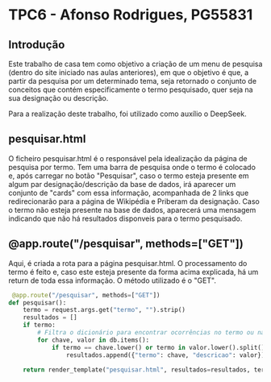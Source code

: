 # TPC6 - Afonso Rodrigues, PG55831

## Introdução

Este trabalho de casa tem como objetivo a criação de um menu de pesquisa (dentro do site iniciado nas aulas anteriores), em que o objetivo é que, a partir da pesquisa por um determinado tema, seja retornado o conjunto de conceitos que contém especificamente o termo pesquisado, quer seja na sua designação ou descrição.

Para a realização deste trabalho, foi utilizado como auxílio o DeepSeek.

## pesquisar.html

O ficheiro pesquisar.html é o responsável pela idealização da página de pesquisa por termo. Tem uma barra de pesquisa onde o termo é colocado e, após carregar no botão "Pesquisar", caso o termo esteja presente em algum par designação/descrição da base de dados, irá aparecer um conjunto de "cards" com essa informação, acompanhada de 2 links que redirecionarão para a página de Wikipédia e Priberam da designação. Caso o termo não esteja presente na base de dados, aparecerá uma mensagem indicando que não há resultados disponveis para o termo pesquisado.

## @app.route("/pesquisar", methods=["GET"])
 Aqui, é criada a rota para a página pesquisar.html. O processamento do termo é feito e, caso este esteja presente da forma acima explicada, há um return de toda essa informação. O método utilizado é o "GET".

```python
 @app.route("/pesquisar", methods=["GET"])
def pesquisar():
    termo = request.args.get("termo", "").strip()
    resultados = []
    if termo:
        # Filtra o dicionário para encontrar ocorrências no termo ou na descrição
        for chave, valor in db.items():
            if termo == chave.lower() or termo in valor.lower().split():
                resultados.append({"termo": chave, "descricao": valor})

    return render_template("pesquisar.html", resultados=resultados, termo_pesquisado=termo)
```
